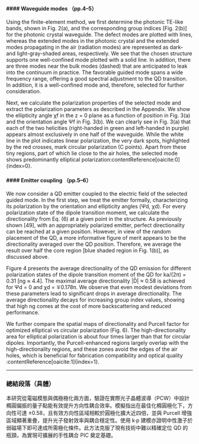 #### #### Waveguide modes （pp.4–5）

Using the finite-element method, we first determine the photonic TE-like bands, shown in Fig. 2(a), and the corresponding group indices [Fig. 2(b)] for the photonic crystal waveguide. The defect modes are plotted with lines, whereas the extended modes in the photonic crystal and the extended modes propagating in the air (radiation modes) are represented as dark- and light-gray-shaded areas, respectively. We see that the chosen structure supports one well-confined mode plotted with a solid line. In addition, there are three modes near the bulk modes (dashed) that are anticipated to leak into the continuum in practice. The favorable guided mode spans a wide frequency range, offering a good spectral adjustment to the QD transition. In addition, it is a well-confined mode and, therefore, selected for further consideration.

Next, we calculate the polarization properties of the selected mode and extract the polarization parameters as described in the Appendix. We show the ellipticity angle χf in the z = 0 plane as a function of position in Fig. 3(a) and the orientation angle Ψf in Fig. 3(b). We can clearly see in Fig. 3(a) that each of the two helicities (right-handed in green and left-handed in purple) appears almost exclusively in one half of the waveguide. While the white line in the plot indicates linear polarization, the very dark spots, highlighted by the red crosses, mark circular polarization (C points). Apart from these tiny regions, part of which lie close to the air holes, the selected mode shows predominantly elliptical polarization&#8203;:contentReference[oaicite:0]{index=0}.

#### #### Emitter coupling （pp.5–6）

We now consider a QD emitter coupled to the electric field of the selected guided mode. In the first step, we treat the emitter formally, characterizing its polarization by the orientation and ellipticity angles (Ψd, χd). For every polarization state of the dipole transition moment, we calculate the directionality from Eq. (6) at a given point in the structure. As previously shown [49], with an appropriately polarized emitter, perfect directionality can be reached at a given position. However, in view of the random placement of the QD, a more informative figure of merit appears to be the directionality averaged over the QD position. Therefore, we average the result over half the core region [blue shaded region in Fig. 1(b)], as discussed above.

Figure 4 presents the average directionality of the QD emission for different polarization states of the dipole transition moment of the QD for ka/(2π) = 0.31 [ng ≈ 4.4]. The maximal average directionality |D̄| ≈ 0.58 is achieved for Ψd = 0 and χd = ∓0.178π. We observe that even modest deviations from these parameters lead to significant drops in average directionality. The average directionality decays for increasing group index values, showing that high ng comes at the cost of more backscattering and reduced performance.

We further compare the spatial maps of directionality and Purcell factor for optimized elliptical vs circular polarization (Fig. 6). The high-directionality area for elliptical polarization is about four times larger than that for circular dipoles. Importantly, the Purcell-enhanced regions largely overlap with the high-directionality regions, and these zones avoid the edges of the air holes, which is beneficial for fabrication compatibility and optical quality&#8203;:contentReference[oaicite:1]{index=1}.

---

### 總結段落（具體）

本研究從電磁模態與偶極極化兩方面，驗證在實際光子晶體波導（PCW）中設計橢圓偏振的量子點能有效提升方向性耦合效率。模擬指出在最佳化橢圓極化下，方向性可達 ±0.58，且有效方向性區域相較於圓極化擴大近四倍，並與 Purcell 增強區域顯著重疊，提升光子發射效率與耦合穩定性。使用 k·p 建模亦證明中性激子於弱磁場下即可達成所需極化條件。此方法克服了現有技術中難以精確定位 QD 的瓶頸，為實現可擴展的手性耦合 PIC 奠定基礎。

